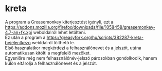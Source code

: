 # kreta
A program a Greasemonkey kiterjesztést igényli, ezt a https://addons.mozilla.org/firefox/downloads/file/1058458/greasemonkey-4.7-an+fx.xpi weboldalról lehet letölteni. <br>
Ez után a program a https://greasyfork.org/hu/scripts/382287-kreta-bejelentkezo webldalról tölthető le.<br>
Első használatkor megkérdezi a felhasználónevet és a jelszót, utána automatikusan kitölti a megfelelő mezőket.<br>
Egyenlőre még nem felhasználónév-jelszó párosokban gondolkodik, hanem külön eltárolja a felhasználónevet és a jelszót.
